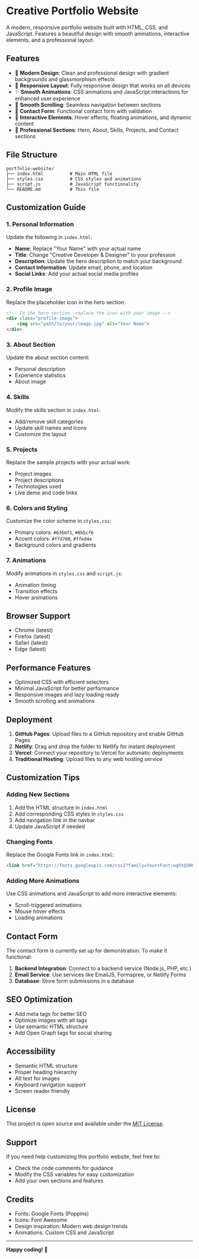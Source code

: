 # Creative Portfolio Website

A modern, responsive portfolio website built with HTML, CSS, and JavaScript. Features a beautiful design with smooth animations, interactive elements, and a professional layout.

## Features

- 🎨 **Modern Design**: Clean and professional design with gradient backgrounds and glassmorphism effects
- 📱 **Responsive Layout**: Fully responsive design that works on all devices
- ✨ **Smooth Animations**: CSS animations and JavaScript interactions for enhanced user experience
- 🧭 **Smooth Scrolling**: Seamless navigation between sections
- 📝 **Contact Form**: Functional contact form with validation
- 🎯 **Interactive Elements**: Hover effects, floating animations, and dynamic content
- 🌙 **Professional Sections**: Hero, About, Skills, Projects, and Contact sections

## File Structure

```
portfolio-website/
├── index.html          # Main HTML file
├── styles.css          # CSS styles and animations
├── script.js           # JavaScript functionality
└── README.md           # This file
```

## Customization Guide

### 1. Personal Information

Update the following in `index.html`:

- **Name**: Replace "Your Name" with your actual name
- **Title**: Change "Creative Developer & Designer" to your profession
- **Description**: Update the hero description to match your background
- **Contact Information**: Update email, phone, and location
- **Social Links**: Add your actual social media profiles

### 2. Profile Image

Replace the placeholder icon in the hero section:
```html
<!-- In the hero section, replace the icon with your image -->
<div class="profile-image">
    <img src="path/to/your/image.jpg" alt="Your Name">
</div>
```

### 3. About Section

Update the about section content:
- Personal description
- Experience statistics
- About image

### 4. Skills

Modify the skills section in `index.html`:
- Add/remove skill categories
- Update skill names and icons
- Customize the layout

### 5. Projects

Replace the sample projects with your actual work:
- Project images
- Project descriptions
- Technologies used
- Live demo and code links

### 6. Colors and Styling

Customize the color scheme in `styles.css`:
- Primary colors: `#6366f1`, `#8b5cf6`
- Accent colors: `#ffd700`, `#ffed4e`
- Background colors and gradients

### 7. Animations

Modify animations in `styles.css` and `script.js`:
- Animation timing
- Transition effects
- Hover animations

## Browser Support

- Chrome (latest)
- Firefox (latest)
- Safari (latest)
- Edge (latest)

## Performance Features

- Optimized CSS with efficient selectors
- Minimal JavaScript for better performance
- Responsive images and lazy loading ready
- Smooth scrolling and animations

## Deployment

1. **GitHub Pages**: Upload files to a GitHub repository and enable GitHub Pages
2. **Netlify**: Drag and drop the folder to Netlify for instant deployment
3. **Vercel**: Connect your repository to Vercel for automatic deployments
4. **Traditional Hosting**: Upload files to any web hosting service

## Customization Tips

### Adding New Sections

1. Add the HTML structure in `index.html`
2. Add corresponding CSS styles in `styles.css`
3. Add navigation link in the navbar
4. Update JavaScript if needed

### Changing Fonts

Replace the Google Fonts link in `index.html`:
```html
<link href="https://fonts.googleapis.com/css2?family=Your+Font:wght@300;400;500;600;700&display=swap" rel="stylesheet">
```

### Adding More Animations

Use CSS animations and JavaScript to add more interactive elements:
- Scroll-triggered animations
- Mouse hover effects
- Loading animations

## Contact Form

The contact form is currently set up for demonstration. To make it functional:

1. **Backend Integration**: Connect to a backend service (Node.js, PHP, etc.)
2. **Email Service**: Use services like EmailJS, Formspree, or Netlify Forms
3. **Database**: Store form submissions in a database

## SEO Optimization

- Add meta tags for better SEO
- Optimize images with alt tags
- Use semantic HTML structure
- Add Open Graph tags for social sharing

## Accessibility

- Semantic HTML structure
- Proper heading hierarchy
- Alt text for images
- Keyboard navigation support
- Screen reader friendly

## License

This project is open source and available under the [MIT License](LICENSE).

## Support

If you need help customizing this portfolio website, feel free to:
- Check the code comments for guidance
- Modify the CSS variables for easy customization
- Add your own sections and features

## Credits

- Fonts: Google Fonts (Poppins)
- Icons: Font Awesome
- Design inspiration: Modern web design trends
- Animations: Custom CSS and JavaScript

---

**Happy coding! 🚀** 